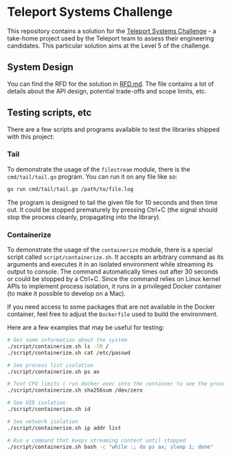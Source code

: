 # Teleport Systems Challenge

This repository contains a solution for the [Teleport Systems Challenge](https://github.com/gravitational/careers/blob/main/challenges/systems/challenge.md) - a take-home project used by the Teleport team to assess their engineering candidates. This particular solution aims at the Level 5 of the challenge.

## System Design

You can find the RFD for the solution in [RFD.md](RFD.md). The file contains a lot of details about the API design, potential trade-offs and scope limits, etc.

## Testing scripts, etc

There are a few scripts and programs available to test the libraries shipped with this project:

### Tail

To demonstrate the usage of the `filestream` module, there is the `cmd/tail/tail.go` program. You can run it on any file like so:

```bash
go run cmd/tail/tail.go /path/to/file.log
```

The program is designed to tail the given file for 10 seconds and then time out. It could be stopped prematurely by pressing Ctrl+C (the signal should stop the process cleanly, propagating into the library).

### Containerize

To demonstrate the usage of the `containerize` module, there is a special script called `script/containerize.sh`. It accepts an arbitrary command as its arguments and executes it in an isolated environment while streaming its output to console. The command automatically times out after 30 seconds or could be stopped by a Ctrl+C. Since the command relies on Linux kernel APIs to implement process isolation, it runs in a privileged Docker container (to make it possible to develop on a Mac).

If you need access to some packages that are not available in the Docker container, feel free to adjust the `Dockerfile` used to build the environment.

Here are a few examples that may be useful for testing:

```bash
# Get some information about the system
./script/containerize.sh ls -lR /
./script/containerize.sh cat /etc/passwd

# See process list isolation
./script/containerize.sh ps ax

# Test CPU limits ( run docker exec into the container to see the process pegged at 10% CPU)
./script/containerize.sh sha256sum /dev/zero

# See UID isolation
./script/containerize.sh id

# See network isolation
./script/containerize.sh ip addr list

# Run a command that keeps streaming content until stopped
./script/containerize.sh bash -c "while :; do ps ax; sleep 1; done"
```
